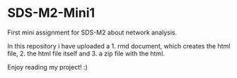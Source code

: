# SDS-M2-Mini1
First mini assignment for SDS-M2 about network analysis. 

In this repository i have uploaded a 1. rmd document, which creates the html file, 2. the html file itself and 3. a zip file with the html. 

Enjoy reading my project! :) 
